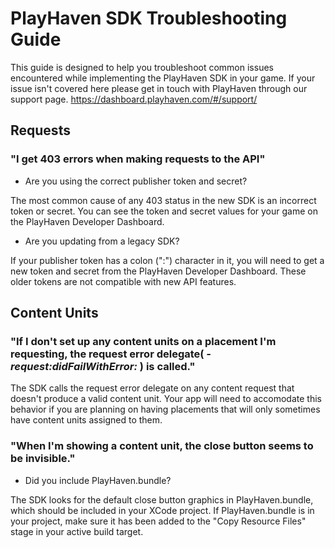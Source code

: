 PlayHaven SDK Troubleshooting Guide
===================================

This guide is designed to help you troubleshoot common issues encountered while implementing the PlayHaven SDK in your game. If your issue isn't covered here please get in touch with PlayHaven through our support page. https://dashboard.playhaven.com/#/support/

Requests
--------
### "I get 403 errors when making requests to the API"
- Are you using the correct publisher token and secret?

The most common cause of any 403 status in the new SDK is an incorrect token or secret. You can see the token and secret values for your game on the PlayHaven Developer Dashboard.

- Are you updating from a legacy SDK?

If your publisher token has a colon (":") character in it, you will need to get a new token and secret from the PlayHaven Developer Dashboard. These older tokens are not compatible with new API features.

Content Units
-------------
### "If I don't set up any content units on a placement I'm requesting, the request error delegate( _-request:didFailWithError:_ ) is called."

The SDK calls the request error delegate on any content request that doesn't produce a valid content unit. Your app will need to accomodate this behavior if you are planning on having placements that will only sometimes have content units assigned to them.

### "When I'm showing a content unit, the close button seems to be invisible."
- Did you include PlayHaven.bundle?

The SDK looks for the default close button graphics in PlayHaven.bundle, which should be included in your XCode project. If PlayHaven.bundle is in your project, make sure it has been added to the "Copy Resource Files" stage in your active build target.
